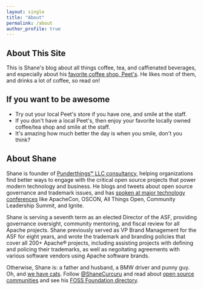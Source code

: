 ```yaml
---
layout: single
title: "About"
permalink: /about
author_profile: true
---
```


## About This Site

This is Shane's blog about all things coffee, tea, and caffienated beverages, and especially about his [favorite coffee shop, Peet's](https://share.peets.com/x/nhw6Pg).  He likes most of them, and drinks a lot of coffee, so read on!

## If you want to be awesome

  - Try out your local Peet's store if you have one, and smile at the staff.
  - If you don't have a local Peet's, then enjoy your favorite locally owned coffee/tea shop and smile at the staff.
  - It's amazing how much better the day is when you smile, don't you think?

## About Shane

Shane is founder of [Punderthings℠ LLC consultancy](http://punderthings.com/), helping organizations find better ways to engage with the critical open source projects that power modern technology and business.  He blogs and tweets about open source governance and trademark issues, and has [spoken at major technology conferences](http://ShaneSlides.com/) like ApacheCon, OSCON, All Things Open, Community Leadership Summit, and Ignite.

Shane is serving a seventh term as an elected Director of the ASF, providing governance oversight, community mentoring, and fiscal review for all Apache projects.  Shane previously served as VP Brand Management for the ASF for eight years, and wrote the trademark and branding policies that cover all 200+ Apache® projects, including assisting projects with defining and policing their trademarks, as well as negoitating agreements with various software vendors using Apache software brands.  

Otherwise, Shane is: a father and husband, a BMW driver and punny guy. Oh, and [we have cats](https://www.instagram.com/shanecurcuru/). Follow [@ShaneCurcuru](https://twitter.com/shanecurcuru) and read about [open source communities](http://CommunityOverCode.com) and see his [FOSS Foundation directory](http://ChooseAFoundation.com).